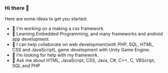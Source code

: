 ### Hi there 👋 


Here are some ideas to get you started:

- 🔭 I'm working on a making a css framework.
- 🌱 Learning Embedded Programming, and many frameworks and android app development.
- 👯 I can help collaborate on web development(with PHP, SQL, HTML, CSS and JavaScript), game development with Unity Game Engine.
- 🤔 I’m looking for help with my framework.
- 💬 Ask me about HTML, JavaScript, CSS, Java, C#, C++, C, VBScript, SQL and PHP
